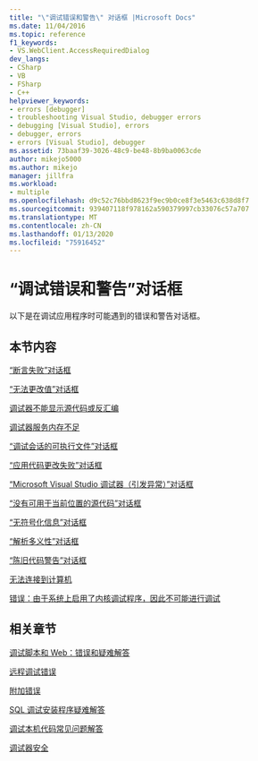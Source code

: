 ```yaml
---
title: "\"调试错误和警告\" 对话框 |Microsoft Docs"
ms.date: 11/04/2016
ms.topic: reference
f1_keywords:
- VS.WebClient.AccessRequiredDialog
dev_langs:
- CSharp
- VB
- FSharp
- C++
helpviewer_keywords:
- errors [debugger]
- troubleshooting Visual Studio, debugger errors
- debugging [Visual Studio], errors
- debugger, errors
- errors [Visual Studio], debugger
ms.assetid: 73baaf39-3026-48c9-be48-8b9ba0063cde
author: mikejo5000
ms.author: mikejo
manager: jillfra
ms.workload:
- multiple
ms.openlocfilehash: d9c52c76bbd8623f9ec9b0ce8f3e5463c638d8f7
ms.sourcegitcommit: 939407118f978162a590379997cb33076c57a707
ms.translationtype: MT
ms.contentlocale: zh-CN
ms.lasthandoff: 01/13/2020
ms.locfileid: "75916452"
---
```

# <a name="debugging-errors-and-warning-dialog-boxes"></a>“调试错误和警告”对话框
以下是在调试应用程序时可能遇到的错误和警告对话框。

## <a name="in-this-section"></a>本节内容
 [“断言失败”对话框](../debugger/assertion-failed-dialog-box.md)

 [“无法更改值”对话框](../debugger/cannot-change-value-dialog-box.md)

 [调试器不能显示源代码或反汇编](../debugger/debugger-cannot-display-source-code-or-disassembly.md)
 
 [调试器服务内存不足](../debugger/error-debugger-services-no-memory.md)

 [“调试会话的可执行文件”对话框](../debugger/executable-for-debugging-session-dialog-box.md)

 [“应用代码更改失败”对话框](../debugger/edit-and-continue-dialog-box-cpp.md)

 [“Microsoft Visual Studio 调试器（引发异常）”对话框](../debugger/microsoft-visual-studio-debugger-exception-thrown-dialog-box.md)

 [“没有可用于当前位置的源代码”对话框](../debugger/no-source-available.md)

 [“无符号化信息”对话框](https://msdn.microsoft.com/library/18de4888-9cca-4059-a165-48b135fee4c9)

 [“解析多义性”对话框](../debugger/resolve-ambiguity-dialog-box.md)

 [“陈旧代码警告”对话框](../debugger/stale-code-warning-dialog-box.md)

 [无法连接到计算机](../debugger/error-unable-to-connect-to-the-machine-name-the-machine-cannot-be-found-on-the-network.md)

 [错误：由于系统上启用了内核调试程序，因此不可能进行调试](../debugger/error-debugging-isn-t-possible-because-a-kernel-debugger-is-enabled-on-the-system.md)

## <a name="related-sections"></a>相关章节
 [调试脚本和 Web：错误和疑难解答](../debugger/debugging-web-applications-errors-and-troubleshooting.md)

 [远程调试错误](../debugger/remote-debugging-errors-and-troubleshooting.md)

 [附加错误](/previous-versions/visualstudio/visual-studio-2010/8dbb3we5(v=vs.100))

 [SQL 调试安装程序疑难解答](/previous-versions/visualstudio/visual-studio-2010/s7ahaxtd(v=vs.100))

 [调试本机代码常见问题解答](../debugger/debugging-native-code-faqs.md)

 [调试器安全](../debugger/debugger-security.md)
